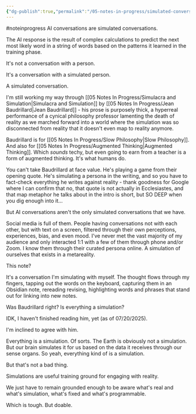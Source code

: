 ```yaml
---
{"dg-publish":true,"permalink":"/05-notes-in-progress/simulated-conversation/"}
---
```


#noteinprogress 
AI conversations are simulated conversations.  

The AI response is the result of complex calculations to predict the next most likely word in a string of words based on the patterns it learned in the training phase.

It's not a conversation with a person.

It's a conversation with a simulated person.

A simulated conversation.

I'm still working my way through [[05 Notes In Progress/Simulacra and Simulation\|Simulacra and Simulation]] by [[05 Notes In Progress/Jean Baudrillard\|Jean Baudrillard]] - his prose is purposely thick, a hyperreal performance of a cynical philosophy professor lamenting the death of reality as we marched forward into a world where the simulation was so disconnected from reality that it doesn't even map to reality anymore.

Baudrillard is for [[05 Notes In Progress/Slow Philosophy\|Slow Philosophy]].  And also for [[05 Notes In Progress/Augmented Thinking\|Augmented Thinking]].  Which *sounds* techy, but even going to earn from a teacher is a form of augmented thinking.  It's what humans do.  

You can't take Baudrillard at face value.  He's playing a game from their opening quote.  He's simulating a persona in the writing, and so you have to fact-check everything he writes against reality - thank goodness for Google where I can confirm that no, that quote is not actually in Ecclesiastes, and that map metaphor he talks about in the intro is short, but SO DEEP when you dig enough into it... 

But AI conversations aren't the only simulated conversations that we have.

Social media is full of them.  People having conversations not with each other, but with text on a screen, filtered through their own perceptions, experiences, bias, and even mood.  I've never met the vast majority of my audience and only interacted 1:1 with a few of them through phone and/or Zoom.  I know them through their curated persona online.  A simulation of ourselves that exists in a metareality.  

This note?

It's a conversation I'm simulating with myself.  The thought flows through my fingers, tapping out the words on the keyboard, capturing them in an Obsidian note, rereading revising, highlighting words and phrases that stand out for linking into new notes.

Was Baudrillard right?  Is everything a simulation?

IDK, I haven't finished reading him, yet (as of 07/20/2025).

I'm inclined to agree with him.

Everything is a simulation.  Of sorts.  The Earth is obviously not a simulation.  But our brain simulates it for us based on the data it receives through our sense organs.  So yeah, everything kind of is a simulation.

But that's not a bad thing.

Simulations are useful training ground for engaging with reality.

We just have to remain grounded enough to be aware what's real and what's simulation, what's fixed and what's programmable.

Which is tough.  But doable.